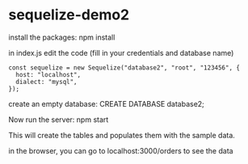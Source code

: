 # sequelize-demo2

install the packages:
npm install

in index.js edit the code (fill in your credentials and database name)
```
const sequelize = new Sequelize("database2", "root", "123456", {
  host: "localhost",
  dialect: "mysql",
});
```

create an empty database:
CREATE DATABASE database2;

Now run the server:
npm start

This will create the tables and populates them with the sample data.

in the browser, you can go to localhost:3000/orders to see the data
